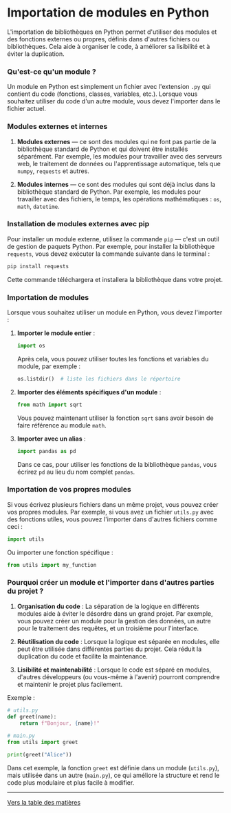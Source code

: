 # Importation de modules en Python

L'importation de bibliothèques en Python permet d'utiliser des modules et des fonctions externes ou propres, définis dans d'autres fichiers ou bibliothèques. Cela aide à organiser le code, à améliorer sa lisibilité et à éviter la duplication.

### Qu'est-ce qu'un module ?
Un module en Python est simplement un fichier avec l'extension `.py` qui contient du code (fonctions, classes, variables, etc.). Lorsque vous souhaitez utiliser du code d'un autre module, vous devez l'importer dans le fichier actuel.

### Modules externes et internes
1. **Modules externes** — ce sont des modules qui ne font pas partie de la bibliothèque standard de Python et qui doivent être installés séparément. Par exemple, les modules pour travailler avec des serveurs web, le traitement de données ou l'apprentissage automatique, tels que `numpy`, `requests` et autres.

2. **Modules internes** — ce sont des modules qui sont déjà inclus dans la bibliothèque standard de Python. Par exemple, les modules pour travailler avec des fichiers, le temps, les opérations mathématiques : `os`, `math`, `datetime`.

### Installation de modules externes avec pip
Pour installer un module externe, utilisez la commande `pip` — c'est un outil de gestion de paquets Python. Par exemple, pour installer la bibliothèque `requests`, vous devez exécuter la commande suivante dans le terminal :
```bash
pip install requests
```
Cette commande téléchargera et installera la bibliothèque dans votre projet.

### Importation de modules
Lorsque vous souhaitez utiliser un module en Python, vous devez l'importer :
1. **Importer le module entier** :
   ```python
   import os
   ```
   Après cela, vous pouvez utiliser toutes les fonctions et variables du module, par exemple :
   ```python
   os.listdir()  # liste les fichiers dans le répertoire
   ```

2. **Importer des éléments spécifiques d'un module** :
   ```python
   from math import sqrt
   ```
   Vous pouvez maintenant utiliser la fonction `sqrt` sans avoir besoin de faire référence au module `math`.

3. **Importer avec un alias** :
   ```python
   import pandas as pd
   ```
   Dans ce cas, pour utiliser les fonctions de la bibliothèque `pandas`, vous écrirez `pd` au lieu du nom complet `pandas`.

### Importation de vos propres modules
Si vous écrivez plusieurs fichiers dans un même projet, vous pouvez créer vos propres modules. Par exemple, si vous avez un fichier `utils.py` avec des fonctions utiles, vous pouvez l'importer dans d'autres fichiers comme ceci :
```python
import utils
```
Ou importer une fonction spécifique :
```python
from utils import my_function
```

### Pourquoi créer un module et l'importer dans d'autres parties du projet ?
1. **Organisation du code** : La séparation de la logique en différents modules aide à éviter le désordre dans un grand projet. Par exemple, vous pouvez créer un module pour la gestion des données, un autre pour le traitement des requêtes, et un troisième pour l'interface.
   
2. **Réutilisation du code** : Lorsque la logique est séparée en modules, elle peut être utilisée dans différentes parties du projet. Cela réduit la duplication du code et facilite la maintenance.

3. **Lisibilité et maintenabilité** : Lorsque le code est séparé en modules, d'autres développeurs (ou vous-même à l'avenir) pourront comprendre et maintenir le projet plus facilement.

Exemple :
```python
# utils.py
def greet(name):
    return f"Bonjour, {name}!"
    
# main.py
from utils import greet

print(greet("Alice"))
```

Dans cet exemple, la fonction `greet` est définie dans un module (`utils.py`), mais utilisée dans un autre (`main.py`), ce qui améliore la structure et rend le code plus modulaire et plus facile à modifier.

---

  [Vers la table des matières](https://github.com/hypo69/101_python_computer_games_ru/blob/master/cheat_sheets#readme)
